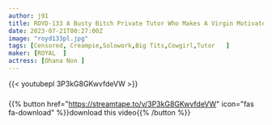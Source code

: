 ```yaml
---
author: j91
title: ROYD-133 A Busty Bitch Private Tutor Who Makes A Virgin Motivate Her With Her Tits And Gives Her A Reward Brush Non Kobana
date: 2023-07-21T00:27:00Z
image: "royd133pl.jpg"
tags: [Censored, Creampie,Solowork,Big Tits,Cowgirl,Tutor	]
maker: [ROYAL  ]
actress: [Ohana Non ]
---
```



{{< youtubepl 3P3kG8GKwvfdeVW >}}
###

{{% button href="https://streamtape.to/v/3P3kG8GKwvfdeVW" icon="fas fa-download" %}}download this video{{% /button %}}
